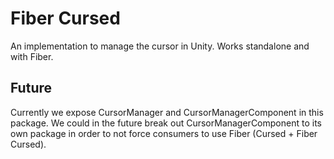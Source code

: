 # Fiber Cursed

An implementation to manage the cursor in Unity. Works standalone and with Fiber. 

## Future
Currently we expose CursorManager and CursorManagerComponent in this package. We could in the future break out CursorManagerComponent to its own package in order to not force consumers to use Fiber (Cursed + Fiber Cursed).